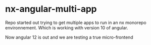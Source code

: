 # nx-angular-multi-app

Repo started out trying to get multiple apps to run in an nx monorepo environnement.
Which is working with version 10 of angular.

Now angular 12 is out and we are testing a true micro-frontend